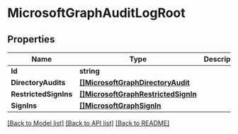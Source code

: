 # MicrosoftGraphAuditLogRoot

## Properties

Name | Type | Description | Notes
------------ | ------------- | ------------- | -------------
**Id** | **string** |  | [optional] 
**DirectoryAudits** | [**[]MicrosoftGraphDirectoryAudit**](microsoft.graph.directoryAudit.md) |  | [optional] 
**RestrictedSignIns** | [**[]MicrosoftGraphRestrictedSignIn**](microsoft.graph.restrictedSignIn.md) |  | [optional] 
**SignIns** | [**[]MicrosoftGraphSignIn**](microsoft.graph.signIn.md) |  | [optional] 

[[Back to Model list]](../README.md#documentation-for-models) [[Back to API list]](../README.md#documentation-for-api-endpoints) [[Back to README]](../README.md)


